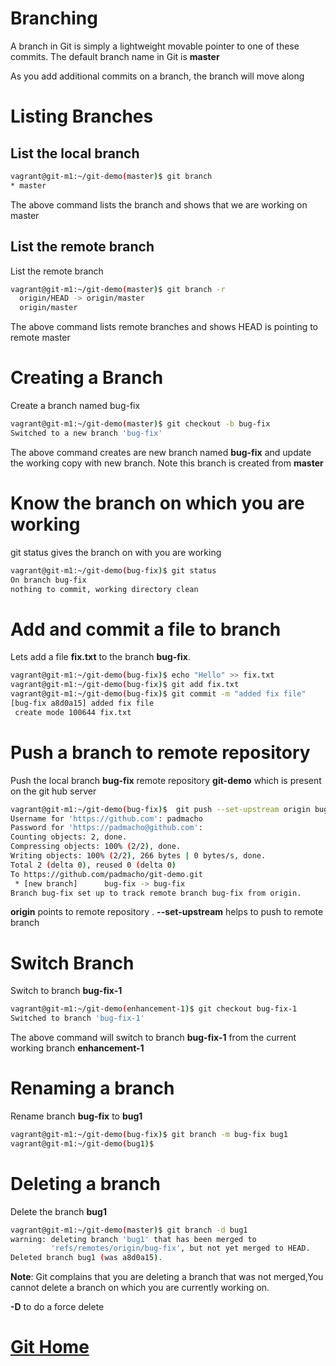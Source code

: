 # Branching
A branch in Git is simply a lightweight movable pointer to one of these commits. The default branch name in Git is **master**

As you add additional commits on a branch, the branch will move along

# Listing Branches
## List the local branch
```bash
vagrant@git-m1:~/git-demo(master)$ git branch
* master
```
The above command lists the branch and shows that we are working on master
## List the remote branch
List the remote branch
```bash
vagrant@git-m1:~/git-demo(master)$ git branch -r
  origin/HEAD -> origin/master
  origin/master
```
The above command lists remote branches and shows HEAD is pointing to remote master    
# Creating a Branch
Create a branch named bug-fix
```bash
vagrant@git-m1:~/git-demo(master)$ git checkout -b bug-fix
Switched to a new branch 'bug-fix'
```
The above command creates are new branch named **bug-fix** and update the working copy with new branch. Note this branch is created from **master**
# Know the branch on which you are working
git status gives the branch on with you are working

```bash
vagrant@git-m1:~/git-demo(bug-fix)$ git status
On branch bug-fix
nothing to commit, working directory clean
```
# Add and commit a file to branch
Lets add a file **fix.txt** to the branch **bug-fix**.
```bash
vagrant@git-m1:~/git-demo(bug-fix)$ echo "Hello" >> fix.txt            
vagrant@git-m1:~/git-demo(bug-fix)$ git add fix.txt                    
vagrant@git-m1:~/git-demo(bug-fix)$ git commit -m "added fix file"     
[bug-fix a8d0a15] added fix file                                       
 create mode 100644 fix.txt                                            
```
# Push a branch to remote repository
Push the local branch **bug-fix** remote repository **git-demo** which is present on the git hub server
```bash
vagrant@git-m1:~/git-demo(bug-fix)$  git push --set-upstream origin bug-fix
Username for 'https://github.com': padmacho
Password for 'https://padmacho@github.com':
Counting objects: 2, done.
Compressing objects: 100% (2/2), done.
Writing objects: 100% (2/2), 266 bytes | 0 bytes/s, done.
Total 2 (delta 0), reused 0 (delta 0)
To https://github.com/padmacho/git-demo.git
 * [new branch]      bug-fix -> bug-fix
Branch bug-fix set up to track remote branch bug-fix from origin.
```
**origin** points to remote repository . **--set-upstream** helps to push to remote branch
# Switch Branch
Switch to branch **bug-fix-1**
```bash
vagrant@git-m1:~/git-demo(enhancement-1)$ git checkout bug-fix-1
Switched to branch 'bug-fix-1'
```
The above command will switch to branch **bug-fix-1** from the current working branch **enhancement-1**
# Renaming a branch
Rename branch **bug-fix** to **bug1**
```bash
vagrant@git-m1:~/git-demo(bug-fix)$ git branch -m bug-fix bug1
vagrant@git-m1:~/git-demo(bug1)$
```
# Deleting a branch
Delete the branch **bug1**
```bash
vagrant@git-m1:~/git-demo(master)$ git branch -d bug1
warning: deleting branch 'bug1' that has been merged to
         'refs/remotes/origin/bug-fix', but not yet merged to HEAD.
Deleted branch bug1 (was a8d0a15).
```
**Note**: Git complains that you are deleting a branch that was not merged,You cannot delete a branch on which you are currently working on.

**-D** to do a force delete

# [Git Home](index.html)
